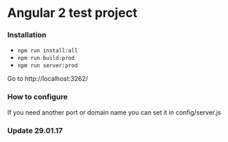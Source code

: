 # Angular 2 test project

### Installation
- `npm run install:all`
- `npm run build:prod`
- `npm run server:prod`

Go to http://localhost:3262/

### How to configure
If you need another port or domain name you can set it in config/server.js

### Update 29.01.17